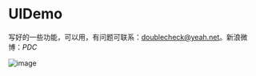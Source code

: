 # UIDemo
写好的一些功能，可以用，有问题可联系：doublecheck@yeah.net。新浪微博：_PDC_

![image](https://github.com/doubleckeck/UIDemo/tree/master/image/1.png)